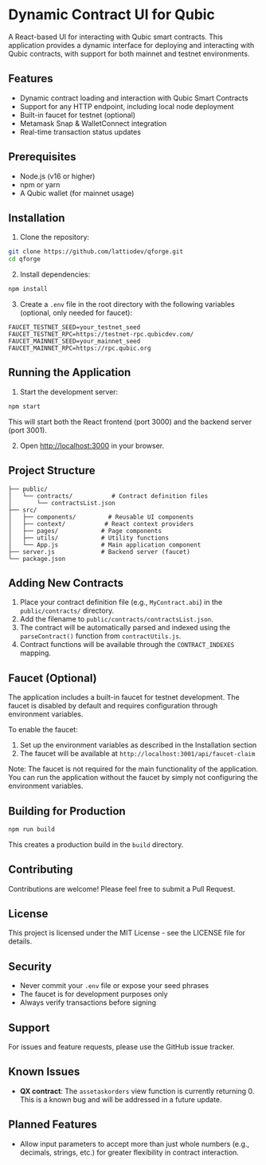 # Dynamic Contract UI for Qubic

A React-based UI for interacting with Qubic smart contracts. This application provides a dynamic interface for deploying and interacting with Qubic contracts, with support for both mainnet and testnet environments.

## Features

- Dynamic contract loading and interaction with Qubic Smart Contracts
- Support for any HTTP endpoint, including local node deployment
- Built-in faucet for testnet (optional)
- Metamask Snap & WalletConnect integration
- Real-time transaction status updates

## Prerequisites

- Node.js (v16 or higher)
- npm or yarn
- A Qubic wallet (for mainnet usage)

## Installation

1. Clone the repository:
```bash
git clone https://github.com/lattiodev/qforge.git
cd qforge
```

2. Install dependencies:
```bash
npm install
```

3. Create a `.env` file in the root directory with the following variables (optional, only needed for faucet):
```env
FAUCET_TESTNET_SEED=your_testnet_seed
FAUCET_TESTNET_RPC=https://testnet-rpc.qubicdev.com/
FAUCET_MAINNET_SEED=your_mainnet_seed
FAUCET_MAINNET_RPC=https://rpc.qubic.org
```

## Running the Application

1. Start the development server:
```bash
npm start
```

This will start both the React frontend (port 3000) and the backend server (port 3001).

2. Open [http://localhost:3000](http://localhost:3000) in your browser.

## Project Structure

```
├── public/
│   └── contracts/           # Contract definition files
│       └── contractsList.json
├── src/
│   ├── components/         # Reusable UI components
│   ├── context/           # React context providers
│   ├── pages/            # Page components
│   ├── utils/            # Utility functions
│   └── App.js            # Main application component
├── server.js             # Backend server (faucet)
└── package.json
```

## Adding New Contracts

1. Place your contract definition file (e.g., `MyContract.abi`) in the `public/contracts/` directory.
2. Add the filename to `public/contracts/contractsList.json`.
3. The contract will be automatically parsed and indexed using the `parseContract()` function from `contractUtils.js`.
4. Contract functions will be available through the `CONTRACT_INDEXES` mapping.

## Faucet (Optional)

The application includes a built-in faucet for testnet development. The faucet is disabled by default and requires configuration through environment variables.

To enable the faucet:
1. Set up the environment variables as described in the Installation section
2. The faucet will be available at `http://localhost:3001/api/faucet-claim`

Note: The faucet is not required for the main functionality of the application. You can run the application without the faucet by simply not configuring the environment variables.

## Building for Production

```bash
npm run build
```

This creates a production build in the `build` directory.

## Contributing

Contributions are welcome! Please feel free to submit a Pull Request.

## License

This project is licensed under the MIT License - see the LICENSE file for details.

## Security

- Never commit your `.env` file or expose your seed phrases
- The faucet is for development purposes only
- Always verify transactions before signing

## Support

For issues and feature requests, please use the GitHub issue tracker.

## Known Issues

- **QX contract**: The `assetaskorders` view function is currently returning 0. This is a known bug and will be addressed in a future update.

## Planned Features

- Allow input parameters to accept more than just whole numbers (e.g., decimals, strings, etc.) for greater flexibility in contract interaction.
